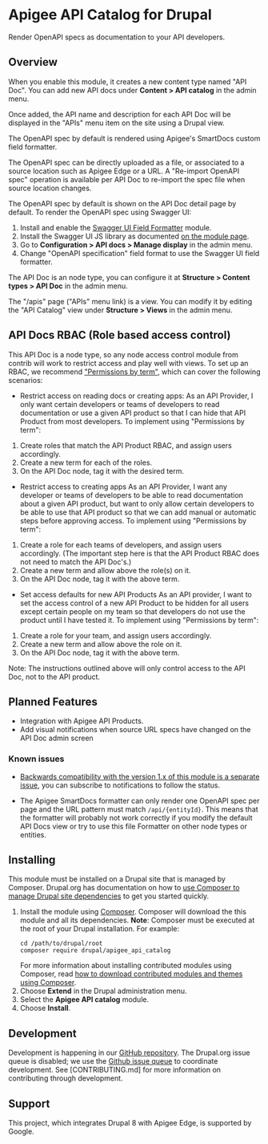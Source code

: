 # Apigee API Catalog for Drupal

Render OpenAPI specs as documentation to your API developers.

## Overview

When you enable this module, it creates a new content type named
"API Doc". You can add new API docs under __Content > API catalog__ in the admin menu.

Once added, the API name and description for each API Doc will be displayed in the
"APIs" menu item on the site using a Drupal view.

The OpenAPI spec by default is rendered using Apigee's SmartDocs custom field formatter.

The OpenAPI spec can be directly uploaded as a file, or associated to a source location
such as Apigee Edge or a URL. A "Re-import OpenAPI spec" operation is available per
API Doc to re-import the spec file when source location changes.

The OpenAPI spec by default is shown on the API Doc detail page by default.
To render the OpenAPI spec using Swagger UI:

1. Install and enable the [Swagger UI Field Formatter](https://www.drupal.org/project/swagger_ui_formatter) module.
2. Install the Swagger UI JS library as documented [on the module page](https://www.drupal.org/project/swagger_ui_formatter).
3. Go to __Configuration > API docs > Manage display__ in the admin menu.
4. Change "OpenAPI specification" field format to use the Swagger UI field formatter.

The API Doc is an node type, you can configure it at __Structure > Content types > API Doc__ in the admin
menu.

The "/apis" page ("APIs" menu link) is a view. You can modify it by editing the "API Catalog" view
under __Structure > Views__ in the admin menu.

## API Docs RBAC (Role based access control)
This API Doc is a node type, so any node access control module from contrib will work to restrict access and play well
with views. To set up an RBAC, we recommend ["Permissions by term"](https://www.drupal.org/project/permissions_by_term),
which can cover the following scenarios:

- Restrict access on reading docs or creating apps:
As an API Provider, I only want certain developers or teams of developers to read documentation or use a given
API product so that I can hide that API Product from most developers.
To implement using "Permissions by term":
1. Create roles that match the API Product RBAC, and assign users accordingly.
2. Create a new term for each of the roles.
3. On the API Doc node, tag it with the desired term.

- Restrict access to creating apps
As an API Provider, I want any developer or teams of developers to be able to read documentation about a given
API product, but want to only allow certain developers to be able to use that API product so that we can add manual or
automatic steps before approving access.
To implement using "Permissions by term":
1. Create a role for each teams of developers, and assign users accordingly. (The important step here is that the
API Product RBAC does not need to match the API Doc's.)
2. Create a new term and allow above the role(s) on it.
3. On the API Doc node, tag it with the above term.

- Set access defaults for new API Products
As an API provider, I want to set the access control of a new API Product to be hidden for all users except
certain people on my team so that developers do not use the product until I have tested it.
To implement using "Permissions by term":
1. Create a role for your team, and assign users accordingly.
2. Create a new term and allow above the role on it.
3. On the API Doc node, tag it with the above term.

Note: The instructions outlined above will only control access to the API Doc, not to the API product.

## Planned Features

- Integration with Apigee API Products.
- Add visual notifications when source URL specs have changed on the API Doc admin screen

### Known issues

- [Backwards compatibility with the version 1.x of this module is a separate issue](https://github.com/apigee/apigee-api-catalog-drupal/issues/80), you can subscribe to notifications to follow the status.

- The Apigee SmartDocs formatter can only render one OpenAPI spec per page and the URL pattern
  must match `/api/{entityId}`.  This means that the formatter will probably not work correctly if
  you modify the default API Docs view or try to use this file Formatter on other node types or entities.

## Installing

This module must be installed on a Drupal site that is managed by Composer. Drupal.org has documentation on how to
[use Composer to manage Drupal site dependencies](https://www.drupal.org/docs/develop/using-composer/using-composer-to-manage-drupal-site-dependencies)
to get you started quickly.

1. Install the module using [Composer](https://getcomposer.org/).
  Composer will download the this module and all its dependencies.
  **Note**: Composer must be executed at the root of your Drupal installation.
  For example:
   ```
   cd /path/to/drupal/root
   composer require drupal/apigee_api_catalog
   ```
   For more information about installing contributed modules using Composer, read
   [how to download contributed modules and themes using Composer](https://www.drupal.org/docs/develop/using-composer/using-composer-to-manage-drupal-site-dependencies#managing-contributed).
2. Choose **Extend** in the Drupal administration menu.
3. Select the **Apigee API catalog** module.
4. Choose **Install**.

## Development

Development is happening in our [GitHub repository](https://github.com/apigee/apigee-api-catalog-drupal). The Drupal.org issue
queue is disabled; we use the [Github issue queue](https://github.com/apigee/apigee-api-catalog-drupal) to coordinate
development. See [CONTRIBUTING.md] for more information on contributing through development.

## Support

This project, which integrates Drupal 8 with Apigee Edge, is supported by Google.
